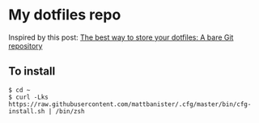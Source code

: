 # My dotfiles repo

Inspired by this post: [The best way to store your dotfiles: A bare Git repository](https://developer.atlassian.com/blog/2016/02/best-way-to-store-dotfiles-git-bare-repo/)

## To install

```
$ cd ~
$ curl -Lks https://raw.githubusercontent.com/mattbanister/.cfg/master/bin/cfg-install.sh | /bin/zsh

